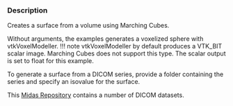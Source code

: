 ### Description

Creates a surface from a volume using Marching Cubes.

Without arguments, the examples generates a voxelized  sphere with vtkVoxelModeller.
!!! note
    vtkVoxelModeller by default produces a VTK_BIT scalar image. Marching Cubes does not support this type. The scalar output is set to float for this example.

To generate a surface from a DICOM series, provide a folder containing the series and specify an isovalue for the surface.

This [Midas Repository](http://placid.nlm.nih.gov/community/21) contains a number of DICOM datasets.
